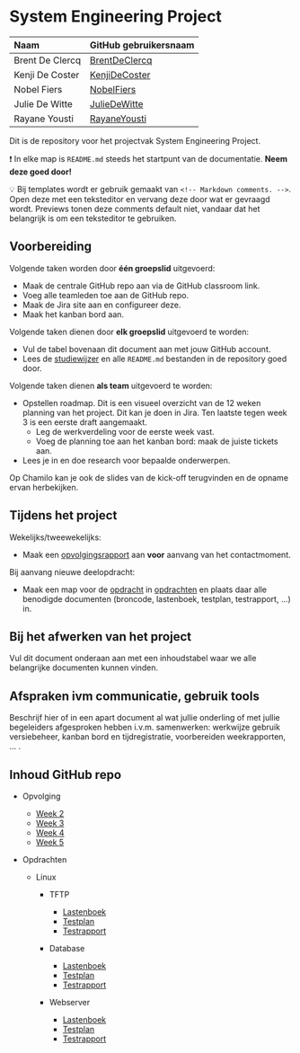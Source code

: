 # System Engineering Project

| Naam            | GitHub gebruikersnaam                             |
| :-------------- | :------------------------------------------------ |
| Brent De Clercq | [BrentDeClercq](https://github.com/BrentDeClercq) |
| Kenji De Coster | [KenjiDeCoster](https://github.com/KenjiDeCoster) |
| Nobel Fiers     | [NobelFiers](https://github.com/NobelFiers)       |
| Julie De Witte  | [JulieDeWitte](https://github.com/JulieDeWitte)   |
| Rayane Yousti   | [RayaneYousti](https://github.com/RayaneYousti)   |

Dit is de repository voor het projectvak System Engineering Project.

:exclamation: In elke map is `README.md` steeds het startpunt van de documentatie. **Neem deze goed door!**

:bulb: Bij templates wordt er gebruik gemaakt van `<!-- Markdown comments. -->`. Open deze met een teksteditor en vervang deze door wat er gevraagd wordt. Previews tonen deze comments default niet, vandaar dat het belangrijk is om een teksteditor te gebruiken.

## Voorbereiding

Volgende taken worden door **één groepslid** uitgevoerd:

- Maak de centrale GitHub repo aan via de GitHub classroom link.
- Voeg alle teamleden toe aan de GitHub repo.
- Maak de Jira site aan en configureer deze.
- Maak het kanban bord aan.

Volgende taken dienen door **elk groepslid** uitgevoerd te worden:

- Vul de tabel bovenaan dit document aan met jouw GitHub account.
- Lees de [studiewijzer](./studiewijzer.md) en alle `README.md` bestanden in de repository goed door.

Volgende taken dienen **als team** uitgevoerd te worden:

- Opstellen roadmap. Dit is een visueel overzicht van de 12 weken planning van het project. Dit kan je doen in Jira. Ten laatste tegen week 3 is een eerste draft aangemaakt.
  - Leg de werkverdeling voor de eerste week vast.
  - Voeg de planning toe aan het kanban bord: maak de juiste tickets aan.
- Lees je in en doe research voor bepaalde onderwerpen.

Op Chamilo kan je ook de slides van de kick-off terugvinden en de opname ervan herbekijken.

## Tijdens het project

Wekelijks/tweewekelijks:

- Maak een [opvolgingsrapport](./analyse/README.md) aan **voor** aanvang van het contactmoment.

Bij aanvang nieuwe deelopdracht:

- Maak een map voor de [opdracht](./opdrachten/README.md) in [opdrachten](./opdrachten/) en plaats daar alle benodigde documenten (broncode, lastenboek, testplan, testrapport, ...) in.

## Bij het afwerken van het project

Vul dit document onderaan aan met een inhoudstabel waar we alle belangrijke documenten kunnen vinden.

## Afspraken ivm communicatie, gebruik tools

Beschrijf hier of in een apart document al wat jullie onderling of met jullie begeleiders afgesproken hebben i.v.m. samenwerken: werkwijze gebruik versiebeheer, kanban bord en tijdregistratie, voorbereiden weekrapporten, ... .

## Inhoud GitHub repo

<!-- Vul aan. -->

- Opvolging

  - [Week 2](./opvolging/week%202/opvolgingsrapport-2.md)
  - [Week 3](./opvolging/week%203/opvolgingsrapport-3.md)
  - [Week 4](./opvolging/week%204/opvolgingsrapport-4.md)
  - [Week 5](./opvolging/week%205/opvolgingsrapport-5.md)

- Opdrachten

  - Linux

    - TFTP

      - [Lastenboek](./opdrachten/Linux/TFTP/lastenboek.md)
      - [Testplan](./opdrachten/Linux/TFTP/testplan.md)
      - [Testrapport](./opdrachten/Linux/TFTP/testrapport.md)

    - Database

      - [Lastenboek](./opdrachten/Linux/Database/lastenboek.md)
      - [Testplan](./opdrachten/Linux/Database/testplan.md)
      - [Testrapport](./opdrachten/Linux/Database/testrapport.md)

    - Webserver

      - [Lastenboek](./opdrachten/Linux/Webserver/lastenboek.md)
      - [Testplan](./opdrachten/Linux/Webserver/testplan.md)
      - [Testrapport](./opdrachten/Linux/Webserver/testrapport.md)
